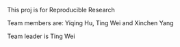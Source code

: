 This proj is for Reproducible Research

Team members are:
Yiqing Hu,
Ting Wei and Xinchen Yang

Team leader is Ting Wei
